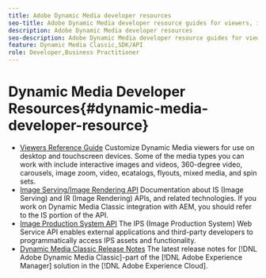 ```yaml
---
title: Adobe Dynamic Media developer resources
seo-title: Adobe Dynamic Media developer resource guides for viewers, image serving, image rendering, and image production
description: Adobe Dynamic Media developer resources
seo-description: Adobe Dynamic Media developer resource guides for viewers, image serving, image rendering, and image production
feature: Dynamic Media Classic,SDK/API
role: Developer,Business Practitioner
---
```


# Dynamic Media Developer Resources{#dynamic-media-developer-resource}

* [Viewers Reference Guide](/help/aem-viewers-ref/homeviewers.md)<!-- (https://experienceleague.adobe.com/docs/dynamic-media-developer-resources/library/home.html?lang=en) -->
Customize Dynamic Media viewers for use on desktop and touchscreen devices. Some of the media types you can work with include interactive images and videos, 360-degree video, carousels, image zoom, video, ecatalogs, flyouts, mixed media, and spin sets. 
* [Image Serving/Image Rendering API](/help/aem-is-ir-api/homeisir.md)<!-- (https://experienceleague.adobe.com/docs/dynamic-media-developer-resources/image-serving-api/home.html?lang=en) -->
Documentation about IS (Image Serving) and IR (Image Rendering) APIs, and related technologies. If you work on Dynamic Media Classic integration with AEM, you should refer to the IS portion of the API.
* [Image Production System API](/help/aem-ips-api/c-overview.md)
The IPS (Image Production System) Web Service API enables external applications and third-party developers to programmatically access IPS assets and functionality.
* [Dynamic Media Classic Release Notes](/help/s7-release-notes/homern.md)
The latest release notes for [!DNL Adobe Dynamic Media Classic]-part of the [!DNL Adobe Experience Manager] solution in the [!DNL Adobe Experience Cloud].